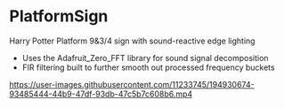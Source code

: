 # PlatformSign

Harry Potter Platform 9&3/4 sign with sound-reactive edge lighting

- Uses the Adafruit_Zero_FFT library for sound signal decomposition
- FIR filtering built to further smooth out processed frequency buckets


https://user-images.githubusercontent.com/11233745/194930674-93485444-44b9-47df-93db-47c5b7c608b6.mp4

